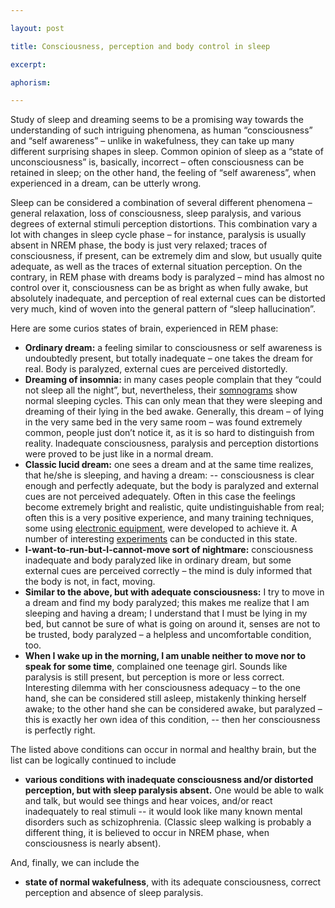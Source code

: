 ```yaml
---

layout: post

title: Consciousness, perception and body control in sleep

excerpt: 

aphorism:

---
```


Study of sleep and dreaming seems to be a promising way towards the understanding of such intriguing phenomena, as human “consciousness” and “self awareness” – unlike in wakefulness, they can take up many different surprising shapes in sleep. Common opinion of sleep as a “state of unconsciousness” is, basically, incorrect – often consciousness can be retained in sleep; on the other hand, the feeling of “self awareness”, when experienced in a dream, can be utterly wrong.

Sleep can be considered a combination of several different phenomena – general relaxation, loss of consciousness, sleep paralysis, and various degrees of external stimuli perception distortions. This combination vary a lot with changes in sleep cycle phase – for instance, paralysis is usually absent in NREM phase, the body is just very relaxed; traces of consciousness, if present, can be extremely dim and slow, but usually quite adequate, as well as the traces of external situation perception. On the contrary, in REM phase with dreams body is paralyzed – mind has almost no control over it, consciousness can be as bright as when fully awake, but absolutely inadequate, and perception of real external cues can be distorted very much, kind of woven into the general pattern of “sleep hallucination”.

Here are some curios states of brain, experienced in REM phase:

+ **Ordinary dream:** a feeling similar to consciousness or self awareness is undoubtedly present, but totally inadequate – one takes the dream for real. Body is paralyzed, external cues are perceived distortedly.
+ **Dreaming of insomnia:** in many cases people complain that they “could not sleep all the night”, but, nevertheless, their [somnograms](equipment.html#somno) show normal sleeping cycles. This can only mean that they were sleeping and dreaming of their lying in the bed awake. Generally, this dream – of lying in the very same bed in the very same room – was found extremely common, people just don’t notice it, as it is so hard to distinguish from reality. Inadequate consciousness, paralysis and perception distortions were proved to be just like in a normal dream.
+ **Classic lucid dream:** one sees a dream and at the same time realizes, that he/she is sleeping, and having a dream: -- consciousness is clear enough and perfectly adequate, but the body is paralyzed and external cues are not perceived adequately. Often in this case the feelings become extremely bright and realistic, quite undistinguishable from real; often this is a very positive experience, and many training techniques, some using [electronic equipment](equipment.html), were developed to achieve it. A number of interesting [experiments](experiments.html) can be conducted in this state.
+ **I-want-to-run-but-I-cannot-move sort of nightmare:** consciousness inadequate and body paralyzed like in ordinary dream, but some external cues are perceived correctly – the mind is duly informed that the body is not, in fact, moving.
+ **Similar to the above, but with adequate consciousness:** I try to move in a dream and find my body paralyzed; this makes me realize that I am sleeping and having a dream; I understand that I must be lying in my bed, but cannot be sure of what is going on around it, senses are not to be trusted, body paralyzed – a helpless and uncomfortable condition, too.
+ **When I wake up in the morning, I am unable neither to move nor to speak for some time**, complained one teenage girl. Sounds like paralysis is still present, but perception is more or less correct. Interesting dilemma with her consciousness adequacy – to the one hand, she can be considered still asleep, mistakenly thinking herself awake; to the other hand she can be considered awake, but paralyzed – this is exactly her own idea of this condition, -- then her consciousness is perfectly right.

The listed above conditions can occur in normal and healthy brain, but the list can be logically continued to include

+ **various conditions with inadequate consciousness and/or distorted perception, but with sleep paralysis absent.** One would be able to walk and talk, but would see things and hear voices, and/or react inadequately to real stimuli -- it would look like many known mental disorders such as schizophrenia. (Classic sleep walking is probably a different thing, it is believed to occur in NREM phase, when consciousness is nearly absent).

And, finally, we can include the

+ **state of normal wakefulness**, with its adequate consciousness, correct perception and absence of sleep paralysis.
